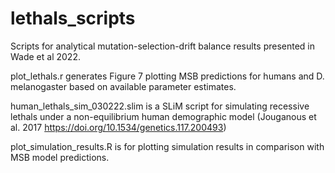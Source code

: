 # lethals_scripts
Scripts for analytical mutation-selection-drift balance results presented in Wade et al 2022. 

plot_lethals.r generates Figure 7 plotting MSB predictions for humans and D. melanogaster based on available parameter estimates. 

human_lethals_sim_030222.slim is a SLiM script for simulating recessive lethals under a non-equilibrium human demographic model (Jouganous et al. 2017 https://doi.org/10.1534/genetics.117.200493)

plot_simulation_results.R is for plotting simulation results in comparison with MSB model predictions.

